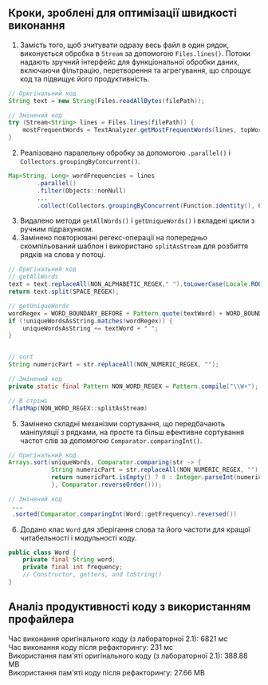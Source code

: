 ## Кроки, зроблені для оптимізації швидкості виконання

1. Замість того, щоб зчитувати одразу весь файл в один рядок, виконується обробка в `Stream` за допомогою `Files.lines()`.
Потоки надають зручний інтерфейс для функціональної обробки даних, включаючи фільтрацію, перетворення та агрегування, що спрощує код та підвищує його продуктивність.
```java
// Оригінальний код
String text = new String(Files.readAllBytes(filePath));

// Змінений код
try (Stream<String> lines = Files.lines(filePath)) {
    mostFrequentWords = TextAnalyzer.getMostFrequentWords(lines, topWordsCount);
}
```
2. Реалізовано паралельну обробку за допомогою `.parallel()` і `Collectors.groupingByConcurrent()`.
```java
Map<String, Long> wordFrequencies = lines
        .parallel()
        .filter(Objects::nonNull)
        ...
        .collect(Collectors.groupingByConcurrent(Function.identity(), Collectors.counting()));
```
3. Видалено методи `getAllWords()` і `getUniqueWords()` і вкладені цикли з ручним підрахунком.
4. Замінено повторювані регекс-операції на попередньо скомпільований шаблон і використано `splitAsStream` для розбиття рядків на слова у потоці.
```java
// Оригінальний код
// getAllWords
text = text.replaceAll(NON_ALPHABETIC_REGEX," ").toLowerCase(Locale.ROOT);
return text.split(SPACE_REGEX);

// getUniqueWords
wordRegex = WORD_BOUNDARY_BEFORE + Pattern.quote(textWord) + WORD_BOUNDARY_AFTER;
if (!uniqueWordsAsString.matches(wordRegex)) {
    uniqueWordsAsString += textWord + " ";
}


// sort
String numericPart = str.replaceAll(NON_NUMERIC_REGEX, "");

// Змінений код
private static final Pattern NON_WORD_REGEX = Pattern.compile("\\W+");

// В стрімі
.flatMap(NON_WORD_REGEX::splitAsStream)
```
5. Замінено складні механізми сортування, що передбачають маніпуляції з рядками, на просте та більш ефективне сортування
частот слів за допомогою `Comparator.comparingInt()`.
```java
// Оригінальний код
Arrays.sort(uniqueWords, Comparator.comparing(str -> {
            String numericPart = str.replaceAll(NON_NUMERIC_REGEX, "");
            return numericPart.isEmpty() ? 0 : Integer.parseInt(numericPart);
            }, Comparator.reverseOrder()));

// Змінений код
 ...
 .sorted(Comparator.comparingInt(Word::getFrequency).reversed())
```
6. Додано клас `Word` для зберігання слова та його частоти для кращої читабельності і модульності коду.
```java
public class Word {
    private final String word;
    private final int frequency;
    // Constructor, getters, and toString()
}
```

## Аналіз продуктивності коду з використанням профайлера

Час виконання оригінального коду (з лабораторної 2.1): 6821 мс  
Час виконання коду після рефакторингу: 231 мс  
Використання пам'яті оригінального коду (з лабораторної 2.1): 388.88 MB  
Використання пам'яті коду після рефакторингу: 27.66 MB 